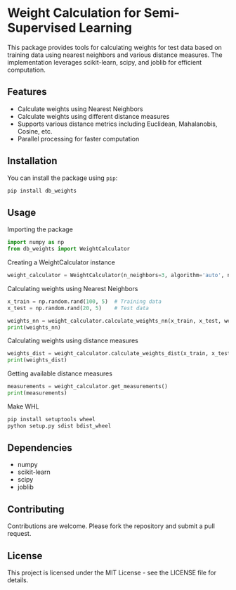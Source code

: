 # Weight Calculation for Semi-Supervised Learning

This package provides tools for calculating weights for test data based on training data using nearest neighbors and various distance measures. The implementation leverages scikit-learn, scipy, and joblib for efficient computation.

## Features

- Calculate weights using Nearest Neighbors
- Calculate weights using different distance measures
- Supports various distance metrics including Euclidean, Mahalanobis, Cosine, etc.
- Parallel processing for faster computation

## Installation

You can install the package using `pip`:

```bash
pip install db_weights
```

## Usage
Importing the package

```python
import numpy as np
from db_weights import WeightCalculator
```


Creating a WeightCalculator instance

```python
weight_calculator = WeightCalculator(n_neighbors=3, algorithm='auto', n_jobs=-1)
```

Calculating weights using Nearest Neighbors
```python
x_train = np.random.rand(100, 5)  # Training data
x_test = np.random.rand(20, 5)    # Test data

weights_nn = weight_calculator.calculate_weights_nn(x_train, x_test, weight=1)
print(weights_nn)
```

Calculating weights using distance measures
```python
weights_dist = weight_calculator.calculate_weights_dist(x_train, x_test, weight=1, measure_type='euclidean')
print(weights_dist)
```

Getting available distance measures
```python
measurements = weight_calculator.get_measurements()
print(measurements)
```

Make WHL
```python
pip install setuptools wheel
python setup.py sdist bdist_wheel
```


## Dependencies
- numpy
- scikit-learn
- scipy
- joblib

## Contributing

Contributions are welcome. Please fork the repository and submit a pull request.

## License

This project is licensed under the MIT License - see the LICENSE file for details.